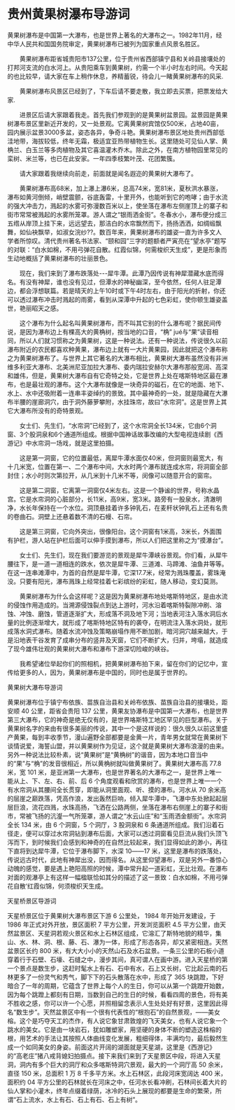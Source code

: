 # 贵州黄果树瀑布导游词  
黄果树瀑布是中国第一大瀑布，也是世界上著名的大瀑布之一。1982年11月，经中华人民共和国国务院审定，黄果树瀑布已被列为国家重点风景名胜区。  

　　黄果树瀑布距省城贵阳市137公里，位于贵州省西部镇宁县和关岭县接壤处的打邦河支流的白水河上。从贵阳乘车到黄果树，约需一个半小时左右时间。今天起的也比较早，请大家在车上稍作休息，养精蓄锐，待会儿一睹黄果树瀑布的风采.  

　　黄果树瀑布风景区已经到了，下车后请不要走散，我立即去买票，把票发给大家.  

　　进景区后请大家跟着我走。首先我们参观到的是黄果树盆景园。盆景园是黄果树瀑布景区里新近开发的，又一处景观。它离黄果树宾馆仅500米，占地40亩，园内展示盆景3000多盆，姿态各异，争奇斗艳。黄果树瀑布景区地处贵州西部低洼地带，海拔较低，终年无霜，极适宜亚热带植物生长。这里随处可见仙人掌、黄桷兰、白玉兰等多肉植物及其它喜温灌木乔木。除此之外，在南方植物园里常见的栾树、米兰等，也已在此安家。一年四季枝繁叶茂、花团繁簇。  

　　请大家跟着我继续向前走，前面就是闻名遐迩的黄果树大瀑布了。  

　　黄果树瀑布高68米，加上瀑上瀑6米，总高74米，宽81米，夏秋洪水暴涨，瀑布如黄河倒倾，峭壁震颤，谷底轰雷，十里开外，也能听到它的咆哮；由于水流的强大冲击力，溅起的水雾可弥漫数百米以上，使坐落在瀑布左侧崖顶上的寨子和街市常常被溅起的水雾所笼罩。游人谓之“银雨洒金街”。冬春水小，瀑布便分成三五绺从岸顶上挂下来，远远望去，那洁白的水帘飘然而下，扬扬洒洒，如绸缎飘舞，如仙袂飘举，如淑女浣纱??。数百年来，黄果树瀑布的雄姿一直为许多文人学者所惊叹。清代贵州著名书法家、“颐和园”三字的题额者严寅亮在“望水亭”题写的对联：“白水如棉，不用弓弹花自散。红霞似锦，何需梭织天生成”，更是形象而生动地概括了黄果树瀑布的壮丽景色。  

　　现在，我们来到了瀑布跌落处---犀牛潭。此潭乃因传说有神犀潜藏水底而得名。有没有神犀，谁也没有见过，但潭水的神秘幽深，至今依然，任何人驻足潭边，都会浮想联篇。若是晴天的上午10时或下午4时左右，由于阳光的折射，你还可以透过瀑布冲击时溅起的雨雾，看到从深潭中升起的七色彩虹，使你顿生雄姿盖世，艳丽昭天之感。  

　　这个瀑布为什么起名叫黄果树瀑布，而不叫其它别的什么瀑布呢？据民间传说，是因为瀑布边上有棵高大的黄桷树，按当地的口音，“桷” jué与“果”读音相同，所以人们就习惯称之为黄果树，这是一种说法。还有一种说法，传说很久以前瀑布附近的农民都喜欢种黄果，瀑布边上就有一大片黄果园，因此就把这个瀑布称之为黄果树瀑布了。与世界上其它著名的大瀑布相比，黄果树大瀑布虽然没有非洲维多利亚大瀑布、北美洲尼亚加拉大瀑布、委内瑞拉安赫尔大瀑布那般宽阔、高深和雄伟，但是，黄果树大瀑布自有它奇特之处，它是世界上处在喀斯特地区最在瀑布，也是最壮观的瀑布。这个大瀑布就像是一块奇异的磁石，在它的地面、地下、水上、水中还吸附着一连串丰姿绰约的景致。其中最神奇的一处，就是隐藏在大瀑布半腰的崖廊洞穴，由于洞外藤萝攀附，水挂珠帘，故曰“水帘洞”。这是世界上其它大瀑布所没有的奇特景观。  

　　女士们、先生们，“水帘洞”已经到了，这个水帘洞全长134米，它由6个洞窗、3个股洞泉和6个通道所组成。根据中国神话故事改编的大型电视连续剧《西游记》中水帘洞一场戏，就是这里拍摄。  

　　这是第一洞窗，它的位置最低，离犀牛潭水面仅40米，但洞窗则最宽大，有十几米宽，位置在第一、二个瀑布中间，大水时两个瀑布就连成水帘，将洞窗全部封住；水小时则次第拉开，从几米到十几米不等，闵像可以随意开合的窗帘。  

　　这是第二洞窗，它离第一洞窗仅4米左右。这是一个静谧的世界，号称水晶宫。它是水帘洞的心脏部分，长11米，高9米，宽3米。路旁有一股泉水，清澈明净，水长年保持在一个水位。洞顶悬挂着许多钟乳石，在麦秆状钟乳石上还有名贵的卷曲石。洞壁上还悬着数不清的石幔、石帘。  

　　这是第三洞窗，它向外突出，很像阳台。这个洞窗有1米高，3米长，外面围有护栏，游人站在护栏后面可以伸手摸到瀑布，所以人们把这里称之为“摸瀑台”。  

　　女士们、先生们，现在我们要游览的景观是犀牛潭峡谷景观。你们看，从犀牛腰往下，是一道一道相连的跌水，依次是犀牛潭、三道滩、马蹄滩、油鱼井等等。在这一连串滩潭中，为首的自然是犀牛潭，它深17.7米，经常为溅珠覆盖，雾珠淹没。只要有阳光，瀑布溅珠上经常挂着七彩缤纷的彩虹，随人移动，变幻莫测。  

　　黄果树瀑布为什么会这样呢？这是因为黄果树瀑布地处喀斯特地区，是由水流的侵蚀作用造成的。当溯源侵蚀裂点到达上游时，河水沿着喀斯特裂隙冲刷、溶蚀、冲蚀、磨蚀，管道逐渐扩大，形成落不洞及地下河；当地表河注入落水洞后水量的比例逐渐增大，就形成了喀斯特地区特有的袭夺，在明流注入落水洞处，就形成落水洞式瀑布。随着水流冲蚀及策略崩塌作用不断加剧，暗河洞穴越来越大，于是沿地表干谷发育了成串分布的竖井及天窗，它们不断扩大，归并，垮塌，就造成了现今雄伟壮观的黄果树大瀑布和瀑布下游深切险峻的峡谷。  

　　我希望诸位举起你们的照相机，把黄果树瀑布拍下来，留在你们的记忆中，宣传给更多的人，因为，黄果树瀑布是中国的，同时也是属于世界的。  

黄果树大瀑布导游词  

黄果树瀑布位于镇宁布依族、苗族自治县和关岭布依族、苗族自治县的接壤处，距安顺 40 公里，距省会贵阳 137 公里，黄果友协瀑布是中国第一大瀑布，也是世界第三大瀑布，它的神奇是绝无仅有的，是世界咯斯特工地区罕见的巨型瀑布。关于黄果树名字的来由有很多美丽的传说，其中一个是这样说的：很久很久以前这里盛产黄果，每到丰收季节，漫山遍野全部都要是金黄一片，青年男女就常在黄果树下谈情说爱，海誓山盟，并以黄果树作为见证，这个就是黄果树大瀑布浪漫的由来。另外一种说法比较朴素，说“黄果树”是“黄桷树”的谐音，因为本地口音当中的“果”与“桷”的发音很相近，所以黄桷树就叫做黄果树了。黄果树大瀑布高 77.8 米，宽 101 米，是亚洲第一大瀑布，也是世界著名的大瀑布之一，是世界上唯一能从上、下、左、右、前、后 6 个角度观看和欣赏的瀑布，也是世界上唯一一个有水帘洞从其腰间全长贯穿，即能从洞里面观、听、摸的瀑布。河水从 70 余米高的层崖之巅跌落，凭高作浪，发出轰然巨响，倾入犀牛潭中，飞瀑中东处掀起起层层巨浪，流花四溅，水珠高扬，飞洒在公路两侧，坐落在瀑布右侧崖上的寨子和街市，常被飞扬的沆瀣一气所笼罩，游人谓之“水云山庄”和“玉雨洒金额街”。水帘洞全长 134 米，由 6 个洞窗，5 个洞厅，3 股洞泉和 6 条通道所组成。我们沿着石径走，便可以穿过水帘洞钻到瀑布后面，大家可以透过洞窗看见巨流从我们头顶飞泻而下，到时候我们会感到和神奇的在自然比较起来，我们显得如此的渺小，再往下直将到达犀牛潭，它位于瀑布脚下，水深 10――17 米，这里是瀑布的跌落处，传说远古时代，此地有神犀出没，因而得名。从这里仰望瀑布，双是另外一番惊心动魄的感觉，要是遇上艳阳高照的时候，潭中常升起一道彩虹，无比壮观。在瀑布对面的观瀑亭上有这样一幅楹联恰如其分的描述了这一景致：白水如棉，不用弓弹花自散‘红霞似锦，何须梭织天生成。  

天星桥景区导游词  

天星桥景区位于黄果树大瀑布景区下游 6 公里处， 1984 年开始开发建设，于 1986 年正式对外开放，景区面积 7 平方公里，开发浏览面积 4.5 平方公里，由天然盆景区、天星洞若观火景区和水上石林区组成，它溶汇了斯特地貌的精华，集山、水、林、洞、根、藤、石、瀑为一体，形成了形态各异，却又紧密相连。天然盆景区长约 800 米，有大大小小的天然山石及水石盆景。一条三公里的石板小道穿着行于石壁、石壕、石缝之中，漫步其间，真可谓人在画中游。进入天星桥的第一个景点是数生步，这赶时髦水上有石、石中有水，石上又长树，它比起云南的石林更多了一份灵气和秀气，脚下下的石头散落在水中，形成了 365 块跳蹬，下好暗合了一年的周期，它蕴含了世界上每个人的生日，你可以从第一个跳蹬开始数，因为每个跳蹬上都刻有日期，当数到自己的生日的时候，看看四周的景色，将有美不胜收之感，你可以许一个心愿，并照相留念表示人生处处好有好景，这里因此得名“数生步”。天然盆景区中有一个很有代表性的“根抱石”的自然景观，――美女榕。这个是巧夺天工的杰作，有人说它象甘肃敦煌的飞天美女，也有人说它象一个跳水的美女。它是由一块岩石，犹如雕塑家，用坚硬的身体不断的塑造这株榕的根，用艺术的手法让其按照人体曲线变化发展，粗细得体，丰满均匀，最后毅然生成一个如同美女的身姿。前面这片开阔的湖面就是天星湖，这里是《西游记》的“高老庄”猪八戒背媳妇拍摄点。接下来我们来到了天星景区中段，将进入天星洞，洞内有多个巨大的洞厅和众多喀斯特洞穴景观，最大的一个洞厅高 50 余米，直径 150 米，总面积 1 万 8 千多平方米。水上石林区，此段河床宽阔达 400 米，面积约 04 平方公里的石林就长在河床之中，任河水长看冲刷，石林间长着大片的仙人掌和小灌木，终年点缀着绿荫，冰冷的石头上展现的都要是生命的繁荣，所谓“石上流水，水上有石、石上有石、石上有树”。  